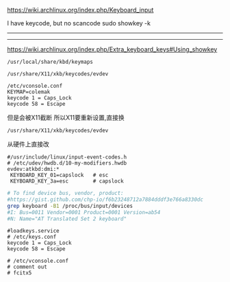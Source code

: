 https://wiki.archlinux.org/index.php/Keyboard_input

I have keycode, but no scancode
sudo showkey -k

---


---
https://wiki.archlinux.org/index.php/Extra_keyboard_keys#Using_showkey


```
/usr/local/share/kbd/keymaps
```

```
/usr/share/X11/xkb/keycodes/evdev
```

<!--
```config
#https://wiki.archlinux.org/index.php/Linux_console/Keyboard_configuration
# tty(virtual console) https://en.wikipedia.org/wiki/Virtual_console
/usr/share/kbd/keymaps/i386/colemak/colemak.map.gz

# own
/usr/local/share/kbd/keymaps/colemak.map
keycode 1 = Caps_Lock
keycode 58 = Escape
```
-->
```config
/etc/vconsole.conf
KEYMAP=colemak
keycode 1 = Caps_Lock
keycode 58 = Escape
```



但是会被X11截断
所以X11要重新设置,直接换
```
/usr/share/X11/xkb/keycodes/evdev
```


从硬件上直接改
```config
#/usr/include/linux/input-event-codes.h 
# /etc/udev/hwdb.d/10-my-modifiers.hwdb
evdev:atkbd:dmi:*
 KEYBOARD_KEY_01=capslock   # esc
 KEYBOARD_KEY_3a=esc        # capslock
```

```sh
# To find device bus, vendor, product:
#https://gist.github.com/chp-io/f6b23248712a7884dddf3e766a8330dc
grep keyboard -B1 /proc/bus/input/devices 
#I: Bus=0011 Vendor=0001 Product=0001 Version=ab54
#N: Name="AT Translated Set 2 keyboard"
```

```config
#loadkeys.service
# /etc/keys.conf
keycode 1 = Caps_Lock
keycode 58 = Escape

# /etc/vconsole.conf
# comment out
# fcitx5 
```
